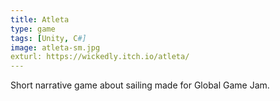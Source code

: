 ```yaml
---
title: Atleta
type: game
tags: [Unity, C#]
image: atleta-sm.jpg
exturl: https://wickedly.itch.io/atleta/
---
```

Short narrative game about sailing made for Global Game Jam.